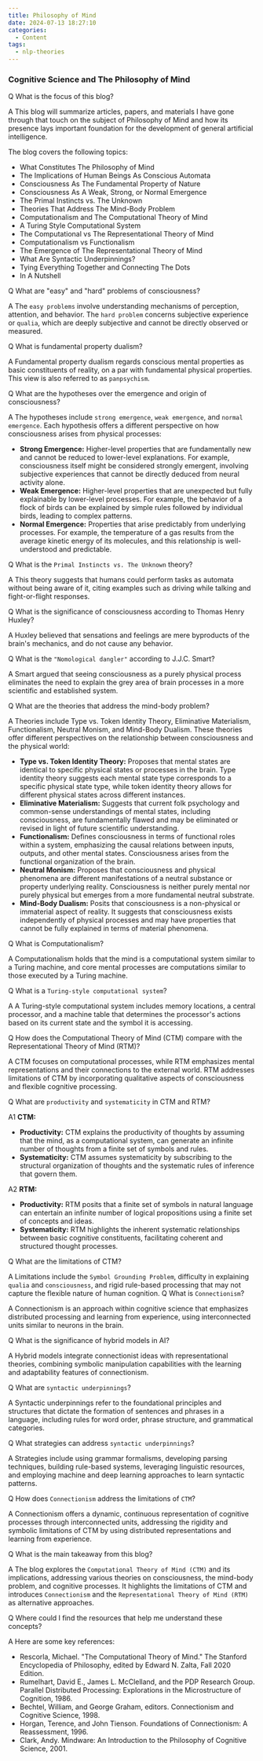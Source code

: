 ```yaml
---
title: Philosophy of Mind
date: 2024-07-13 18:27:10
categories:
  - Content
tags:
  - nlp-theories
---
```


### Cognitive Science and The Philosophy of Mind
<span class="label label-danger">Q</span> What is the focus of this blog?</span>

<span class="label label-success">A</span> This blog will summarize articles, papers, and materials I have gone through that touch on the subject of Philosophy of Mind and how its presence lays important foundation for the development of general artificial intelligence.


The blog covers the following topics:
<ul>
  <li>What Constitutes The Philosophy of Mind</li>
  <li>The Implications of Human Beings As Conscious Automata</li>
  <li>Consciousness As The Fundamental Property of Nature</li>
  <li>Consciousness As A Weak, Strong, or Normal Emergence</li>
  <li>The Primal Instincts vs. The Unknown</li>
  <li>Theories That Address The Mind-Body Problem</li>
  <li>Computationalism and The Computational Theory of Mind</li>
  <li>A Turing Style Computational System</li>
  <li>The Computational vs The Representational Theory of Mind</li>
  <li>Computationalism vs Functionalism</li>
  <li>The Emergence of The Representational Theory of Mind</li>
  <li>What Are Syntactic Underpinnings?</li>
  <li>Tying Everything Together and Connecting The Dots</li>
  <li>In A Nutshell</li>
</ul>

<span class="label label-danger">Q</span> What are "easy" and "hard" problems of consciousness?</span>

<span class="label label-success">A</span> The `easy problems` involve understanding mechanisms of perception, attention, and behavior. The `hard problem` concerns subjective experience or `qualia`, which are deeply subjective and cannot be directly observed or measured.

<span class="label label-danger">Q</span> What is fundamental property dualism?</span>

<span class="label label-success">A</span> Fundamental property dualism regards conscious mental properties as basic constituents of reality, on a par with fundamental physical properties. This view is also referred to as `panpsychism`.

<span class="label label-danger">Q</span> What are the hypotheses over the emergence and origin of consciousness?</span>

<span class="label label-success">A</span> The hypotheses include `strong emergence`, `weak emergence`, and `normal emergence`. Each hypothesis offers a different perspective on how consciousness arises from physical processes:
<ul>
  <li><b>Strong Emergence:</b> Higher-level properties that are fundamentally new and cannot be reduced to lower-level explanations. For example, consciousness itself might be considered strongly emergent, involving subjective experiences that cannot be directly deduced from neural activity alone.</li>
  <li><b>Weak Emergence:</b> Higher-level properties that are unexpected but fully explainable by lower-level processes. For example, the behavior of a flock of birds can be explained by simple rules followed by individual birds, leading to complex patterns.</li>
  <li><b>Normal Emergence:</b> Properties that arise predictably from underlying processes. For example, the temperature of a gas results from the average kinetic energy of its molecules, and this relationship is well-understood and predictable.</li>
</ul>

<span class="label label-danger">Q</span> What is the `Primal Instincts vs. The Unknown` theory?</span>

<span class="label label-success">A</span> This theory suggests that humans could perform tasks as automata without being aware of it, citing examples such as driving while talking and fight-or-flight responses.

<span class="label label-danger">Q</span> What is the significance of consciousness according to Thomas Henry Huxley?</span>

<span class="label label-success">A</span> Huxley believed that sensations and feelings are mere byproducts of the brain's mechanics, and do not cause any behavior.

<span class="label label-danger">Q</span> What is the `"Nomological dangler"` according to J.J.C. Smart?</span>

<span class="label label-success">A</span> Smart argued that seeing consciousness as a purely physical process eliminates the need to explain the grey area of brain processes in a more scientific and established system.

<span class="label label-danger">Q</span> What are the theories that address the mind-body problem?</span>

<span class="label label-success">A</span> Theories include Type vs. Token Identity Theory, Eliminative Materialism, Functionalism, Neutral Monism, and Mind-Body Dualism. These theories offer different perspectives on the relationship between consciousness and the physical world:
<ul>
  <li><b>Type vs. Token Identity Theory:</b> Proposes that mental states are identical to specific physical states or processes in the brain. Type identity theory suggests each mental state type corresponds to a specific physical state type, while token identity theory allows for different physical states across different instances.</li>
  <li><b>Eliminative Materialism:</b> Suggests that current folk psychology and common-sense understandings of mental states, including consciousness, are fundamentally flawed and may be eliminated or revised in light of future scientific understanding.</li>
  <li><b>Functionalism:</b> Defines consciousness in terms of functional roles within a system, emphasizing the causal relations between inputs, outputs, and other mental states. Consciousness arises from the functional organization of the brain.</li>
  <li><b>Neutral Monism:</b> Proposes that consciousness and physical phenomena are different manifestations of a neutral substance or property underlying reality. Consciousness is neither purely mental nor purely physical but emerges from a more fundamental neutral substrate.</li>
  <li><b>Mind-Body Dualism:</b> Posits that consciousness is a non-physical or immaterial aspect of reality. It suggests that consciousness exists independently of physical processes and may have properties that cannot be fully explained in terms of material phenomena.</li>
</ul>

<span class="label label-danger">Q</span> What is Computationalism?</span>

<span class="label label-success">A</span> Computationalism holds that the mind is a computational system similar to a Turing machine, and core mental processes are computations similar to those executed by a Turing machine.

<span class="label label-danger">Q</span> What is a `Turing-style computational system`?</span>

<span class="label label-success">A</span> A Turing-style computational system includes memory locations, a central processor, and a machine table that determines the processor's actions based on its current state and the symbol it is accessing.

<span class="label label-danger">Q</span> How does the Computational Theory of Mind (CTM) compare with the Representational Theory of Mind (RTM)?</span>

<span class="label label-success">A</span> CTM focuses on computational processes, while RTM emphasizes mental representations and their connections to the external world. RTM addresses limitations of CTM by incorporating qualitative aspects of consciousness and flexible cognitive processing.

<span class="label label-danger">Q</span> What are `productivity` and `systematicity` in CTM and RTM?</span>
<p><span class="label label-success">A1</span>
<b>CTM:</b>
  <ul>
    <li><b>Productivity:</b> CTM explains the productivity of thoughts by assuming that the mind, as a computational system, can generate an infinite number of thoughts from a finite set of symbols and rules.</li>
    <li><b>Systematicity:</b> CTM assumes systematicity by subscribing to the structural organization of thoughts and the systematic rules of inference that govern them.</li>
  </ul>
  <p><span class="label label-success">A2</span>
  <b>RTM:</b>
  <ul>
    <li><b>Productivity:</b> RTM posits that a finite set of symbols in natural language can entertain an infinite number of logical propositions using a finite set of concepts and ideas.</li>
    <li><b>Systematicity:</b> RTM highlights the inherent systematic relationships between basic cognitive constituents, facilitating coherent and structured thought processes.</li>
  </ul>


<span class="label label-danger">Q</span> What are the limitations of CTM?</span>

<span class="label label-success">A</span> Limitations include the `Symbol Grounding Problem`, difficulty in explaining `qualia` and `consciousness`, and rigid rule-based processing that may not capture the flexible nature of human cognition.
<span class="label label-danger">Q</span> What is `Connectionism`?</span>

<span class="label label-success">A</span> Connectionism is an approach within cognitive science that emphasizes distributed processing and learning from experience, using interconnected units similar to neurons in the brain.</p>

<span class="label label-danger">Q</span> What is the significance of hybrid models in AI?</span>

<span class="label label-success">A</span> Hybrid models integrate connectionist ideas with representational theories, combining symbolic manipulation capabilities with the learning and adaptability features of connectionism.</p>

<span class="label label-danger">Q</span> What are `syntactic underpinnings`?</span>

<span class="label label-success">A</span> Syntactic underpinnings refer to the foundational principles and structures that dictate the formation of sentences and phrases in a language, including rules for word order, phrase structure, and grammatical categories.</p>

<span class="label label-danger">Q</span> What strategies can address `syntactic underpinnings`?</span>

<span class="label label-success">A</span> Strategies include using grammar formalisms, developing parsing techniques, building rule-based systems, leveraging linguistic resources, and employing machine and deep learning approaches to learn syntactic patterns.</p>

<span class="label label-danger">Q</span> How does `Connectionism` address the limitations of `CTM`?</span>

<span class="label label-success">A</span> Connectionism offers a dynamic, continuous representation of cognitive processes through interconnected units, addressing the rigidity and symbolic limitations of CTM by using distributed representations and learning from experience.</p>

<span class="label label-danger">Q</span> What is the main takeaway from this blog?</span>

<span class="label label-success">A</span> The blog explores the `Computational Theory of Mind (CTM)` and its implications, addressing various theories on consciousness, the mind-body problem, and cognitive processes. It highlights the limitations of CTM and introduces `Connectionism` and the `Representational Theory of Mind (RTM)` as alternative approaches.</p>

<span class="label label-danger">Q</span> Where could I find the resources that help me understand these concepts?</span>

<span class="label label-success">A</span> Here are some key references:</p>
<ul>
  <li>Rescorla, Michael. "The Computational Theory of Mind." The Stanford Encyclopedia of Philosophy, edited by Edward N. Zalta, Fall 2020 Edition.</li> <li>Rumelhart, David E., James L. McClelland, and the PDP Research Group. Parallel Distributed Processing: Explorations in the Microstructure of Cognition, 1986.</li>
  <li.Clark, Andy. Connectionism and Cognitive Architecture: A Critical Analysis, 1993.</li>
  <li>Bechtel, William, and George Graham, editors. Connectionism and Cognitive Science, 1998.</li>
  <li>Horgan, Terence, and John Tienson. Foundations of Connectionism: A Reassessment, 1996.</li>
  <li>Clark, Andy. Mindware: An Introduction to the Philosophy of Cognitive Science, 2001.</li>
</ul>
